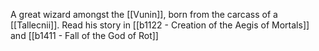A great wizard amongst the [[Vunin]], born from the carcass of a [[Tallecnii]].
Read his story in [[b1122 - Creation of the Aegis of Mortals]] and [[b1411 - Fall of the God of Rot]]